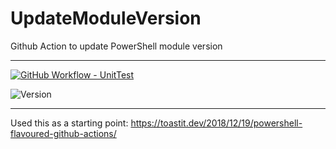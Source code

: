 # UpdateModuleVersion
Github Action to update PowerShell module version

---
[![GitHub Workflow - UnitTest](https://github.com/jeffbuenting/UpdateModuleVersion/workflows/UnitTest/badge.svg)](https://github.com/jeffbuenting/UpdateModuleVersion/actions?workflow='UnitTest')

![Version](https://img.shields.io/badge/Version-1.0.0-brightgreen)

---

Used this as a starting point: https://toastit.dev/2018/12/19/powershell-flavoured-github-actions/

